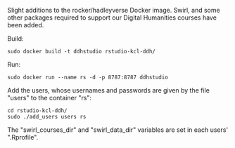 Slight additions to the rocker/hadleyverse Docker image. Swirl, and some other packages required to support our Digital Humanities courses have been added.

Build:

```
sudo docker build -t ddhstudio rstudio-kcl-ddh/
```

Run:

```
sudo docker run --name rs -d -p 8787:8787 ddhstudio
```

Add the users, whose usernames and passwords are given by the file "users" to the container "rs":

```
cd rstudio-kcl-ddh/
sudo ./add_users users rs

```

The "swirl_courses_dir" and "swirl_data_dir" variables are set in each users' ".Rprofile".

